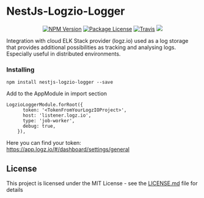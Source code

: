 # NestJs-Logzio-Logger

<p align="center">
    <a href="https://www.npmjs.com/~adrianbudzynski"><img src="https://img.shields.io/npm/v/nestjs-logzio-logger.svg" alt="NPM Version" /></a>
    <a href="https://www.npmjs.com/~adrianbudzynski"><img src="https://img.shields.io/npm/l/nestjs-logzio-logger.svg" alt="Package License" /></a>
    <a href="https://travis-ci.org/adrianbudzynski/nestjs-logzio-logger"><img src="https://travis-ci.org/adrianbudzynski/nestjs-logzio-logger.svg?branch=master" alt="Travis" /></a>
    <a href="https://twitter.com/adrian_budzynsk"><img src="https://img.shields.io/twitter/follow/adrian_budzynsk.svg?label=Follow"></a>
</p>

Integration with cloud ELK Stack provider (logz.io) used as a log storage that provides additional possibilities as tracking and analysing logs. Especially useful in distributed environments. 

### Installing

```
npm install nestjs-logzio-logger --save
```

Add to the AppModule in import section

```
LogzioLoggerModule.forRoot({
      token: '<TokenFromYourLogzIOProject>',
      host: 'listener.logz.io',
      type: 'job-worker',
      debug: true,
    }),
```

Here you can find your token: https://app.logz.io/#/dashboard/settings/general 

## License

This project is licensed under the MIT License - see the [LICENSE.md](LICENSE.md) file for details
